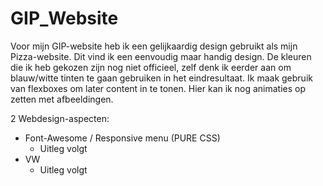 # GIP_Website

Voor mijn GIP-website heb ik een gelijkaardig design gebruikt als mijn Pizza-website.
Dit vind ik een eenvoudig maar handig design.
De kleuren die ik heb gekozen zijn nog niet officieel,
zelf denk ik eerder aan om blauw/witte tinten te gaan gebruiken in het eindresultaat.
Ik maak gebruik van flexboxes om later content in te tonen. Hier kan ik nog animaties op zetten met afbeeldingen.

2 Webdesign-aspecten:

- Font-Awesome / Responsive menu (PURE CSS)
    - Uitleg volgt
- VW
    - Uitleg volgt

